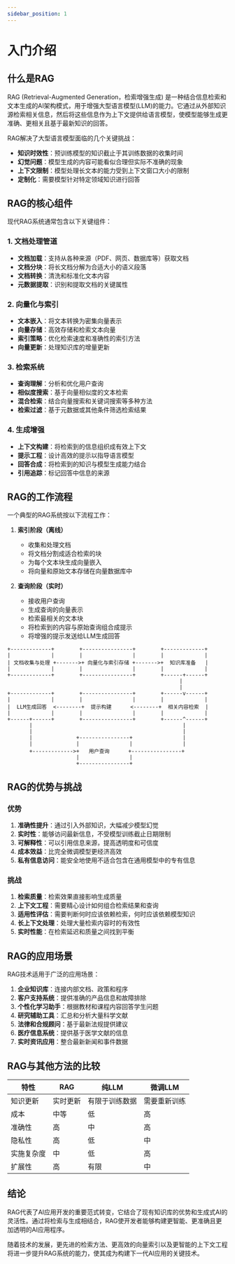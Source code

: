 ```yaml
---
sidebar_position: 1
---
```


# 入门介绍

## 什么是RAG

RAG (Retrieval-Augmented Generation，检索增强生成) 是一种结合信息检索和文本生成的AI架构模式，用于增强大型语言模型(LLM)的能力。它通过从外部知识源检索相关信息，然后将这些信息作为上下文提供给语言模型，使模型能够生成更准确、更相关且基于最新知识的回答。

RAG解决了大型语言模型面临的几个关键挑战：
- **知识时效性**：预训练模型的知识截止于其训练数据的收集时间
- **幻觉问题**：模型生成的内容可能看似合理但实际不准确的现象
- **上下文限制**：模型处理长文本的能力受到上下文窗口大小的限制
- **定制化**：需要模型针对特定领域知识进行回答

## RAG的核心组件

现代RAG系统通常包含以下关键组件：

### 1. 文档处理管道

- **文档加载**：支持从各种来源（PDF、网页、数据库等）获取文档
- **文档分块**：将长文档分解为合适大小的语义段落
- **文档转换**：清洗和标准化文本内容
- **元数据提取**：识别和提取文档的关键属性

### 2. 向量化与索引

- **文本嵌入**：将文本转换为密集向量表示
- **向量存储**：高效存储和检索文本向量
- **索引策略**：优化检索速度和准确性的索引方法
- **向量更新**：处理知识库的增量更新

### 3. 检索系统

- **查询理解**：分析和优化用户查询
- **相似度搜索**：基于向量相似度的文本检索
- **混合检索**：结合向量搜索和关键词搜索等多种方法
- **检索过滤**：基于元数据或其他条件筛选检索结果

### 4. 生成增强

- **上下文构建**：将检索到的信息组织成有效上下文
- **提示工程**：设计高效的提示以指导语言模型
- **回答合成**：将检索到的知识与模型生成能力结合
- **引用追踪**：标记回答中信息的来源

## RAG的工作流程

一个典型的RAG系统按以下流程工作：

1. **索引阶段（离线）**
   - 收集和处理文档
   - 将文档分割成适合检索的块
   - 为每个文本块生成向量嵌入
   - 将向量和原始文本存储在向量数据库中

2. **查询阶段（实时）**
   - 接收用户查询
   - 生成查询的向量表示
   - 检索最相关的文本块
   - 将检索到的内容与原始查询组合成提示
   - 将增强的提示发送给LLM生成回答

```
+-------------+        +----------------+        +-------------+
|             |        |                |        |             |
| 文档收集与处理 +------->+ 向量化与索引存储 +------->+  知识库准备   |
|             |        |                |        |             |
+-------------+        +----------------+        +------+------+
                                                       |
                                                       |
+-------------+        +----------------+        +------v------+
|             |        |                |        |             |
|  LLM生成回答  <--------+  提示构建      <--------+  相关内容检索  |
|             |        |                |        |             |
+------+------+        +----------------+        +------^------+
       |                                                |
       |                                                |
       |              +----------------+                |
       |              |                |                |
       +------------->+   用户查询      +----------------+
                      |                |
                      +----------------+
```

## RAG的优势与挑战

### 优势

1. **准确性提升**：通过引入外部知识，大幅减少模型幻觉
2. **实时性**：能够访问最新信息，不受模型训练截止日期限制
3. **可解释性**：可以引用信息来源，提高透明度和可信度
4. **成本效益**：比完全微调模型更经济高效
5. **私有信息访问**：能安全地使用不适合包含在通用模型中的专有信息

### 挑战

1. **检索质量**：检索效果直接影响生成质量
2. **上下文工程**：需要精心设计如何组合检索结果和查询
3. **适用性评估**：需要判断何时应该依赖检索，何时应该依赖模型知识
4. **长上下文处理**：处理大量检索内容时的有效性
5. **实时性能**：在检索延迟和质量之间找到平衡

## RAG的应用场景

RAG技术适用于广泛的应用场景：

1. **企业知识库**：连接内部文档、政策和程序
2. **客户支持系统**：提供准确的产品信息和故障排除
3. **个性化学习助手**：根据教材和课程内容回答学生问题
4. **研究辅助工具**：汇总和分析大量科学文献
5. **法律和合规顾问**：基于最新法规提供建议
6. **医疗信息系统**：提供基于医学文献的信息
7. **实时资讯应用**：整合最新新闻和事件数据

## RAG与其他方法的比较

| 特性 | RAG | 纯LLM | 微调LLM |
|-----|-----|-----|-----|
| 知识更新 | 实时更新 | 有限于训练数据 | 需要重新训练 |
| 成本 | 中等 | 低 | 高 |
| 准确性 | 高 | 中 | 高 |
| 隐私性 | 高 | 低 | 中 |
| 实施复杂度 | 中 | 低 | 高 |
| 扩展性 | 高 | 有限 | 中 |

## 结论

RAG代表了AI应用开发的重要范式转变，它结合了现有知识库的优势和生成式AI的灵活性。通过将检索与生成相结合，RAG使开发者能够构建更智能、更准确且更加透明的AI应用程序。

随着技术的发展，更先进的检索方法、更高效的向量索引以及更智能的上下文工程将进一步提升RAG系统的能力，使其成为构建下一代AI应用的关键技术。 
